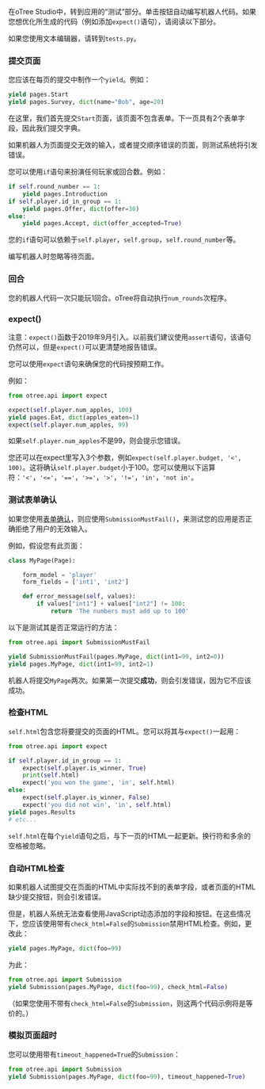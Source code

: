 在oTree Studio中，转到应用的“测试”部分。单击按钮自动编写机器人代码。如果您想优化所生成的代码（例如添加`expect()`语句），请阅读以下部分。

如果您使用文本编辑器，请转到`tests.py`。

### 提交页面

您应该在每页的提交中制作一个`yield`。例如：

```python
yield pages.Start
yield pages.Survey, dict(name="Bob", age=20)
```

在这里，我们首先提交`Start`页面，该页面不包含表单。下一页具有2个表单字段，因此我们提交字典。

如果机器人为页面提交无效的输入，或者提交顺序错误的页面，则测试系统将引发错误。

您可以使用`if`语句来扮演任何玩家或回合数。例如：

```python
if self.round_number == 1:
    yield pages.Introduction
if self.player.id_in_group == 1:
    yield pages.Offer, dict(offer=30)
else:
    yield pages.Accept, dict(offer_accepted=True)
```

您的`if`语句可以依赖于`self.player`，`self.group`，`self.round_number`等。

编写机器人时忽略等待页面。

### 回合

您的机器人代码一次只能玩1回合。oTree将自动执行`num_rounds`次程序。

### expect()

注意：`expect()`函数于2019年9月引入。以前我们建议使用`assert`语句，该语句仍然可以，但是`expect()`可以更清楚地报告错误。

您可以使用`expect`语句来确保您的代码按预期工作。

例如：

```python
from otree.api import expect

expect(self.player.num_apples, 100)
yield pages.Eat, dict(apples_eaten=1)
expect(self.player.num_apples, 99)
```

如果`self.player.num_apples`不是99，则会提示您错误。

您还可以在expect里写入3个参数，例如`expect(self.player.budget, '<', 100)`。这将确认`self.player.budget`小于100。您可以使用以下运算符：`'<'`，`'<='`，`'=='`，`'>='`，`'>'`，`'!='`，`'in'`，`'not in'`。

### 测试表单确认

如果您使用[表单确认]()，则应使用`SubmissionMustFail()`，来测试您的应用是否正确拒绝了用户的无效输入。

例如，假设您有此页面：

```python
class MyPage(Page):

    form_model = 'player'
    form_fields = ['int1', 'int2']

    def error_message(self, values):
        if values["int1"] + values["int2"] != 100:
            return 'The numbers must add up to 100'
```

以下是测试其是否正常运行的方法：

```python
from otree.api import SubmissionMustFail

yield SubmissionMustFail(pages.MyPage, dict(int1=99, int2=0))
yield pages.MyPage, dict(int1=99, int2=1)
```

机器人将提交`MyPage`两次。如果第一次提交**成功**，则会引发错误，因为它不应该成功。

### 检查HTML

`self.html`包含您将要提交的页面的HTML。您可以将其与`expect()`一起用：

```python
from otree.api import expect

if self.player.id_in_group == 1:
    expect(self.player.is_winner, True)
    print(self.html)
    expect('you won the game', 'in', self.html)
else:
    expect(self.player.is_winner, False)
    expect('you did not win', 'in', self.html)
yield pages.Results
# etc...
```

` self.html `在每个` yield `语句之后，与下一页的HTML一起更新。换行符和多余的空格被忽略。

### 自动HTML检查

如果机器人试图提交在页面的HTML中实际找不到的表单字段，或者页面的HTML缺少提交按钮，则会引发错误。

但是，机器人系统无法查看使用JavaScript动态添加的字段和按钮。在这些情况下，您应该使用带有` check_html=False `的` Submission `禁用HTML检查。例如，更改此：

```python
yield pages.MyPage, dict(foo=99)
```

为此：

```python
from otree.api import Submission
yield Submission(pages.MyPage, dict(foo=99), check_html=False)
```

（如果您使用不带有` check_html=False `的` Submission `，则这两个代码示例将是等价的。）

### 模拟页面超时

您可以使用带有` timeout_happened=True `的` Submission `：

```python
from otree.api import Submission
yield Submission(pages.MyPage, dict(foo=99), timeout_happened=True)
```